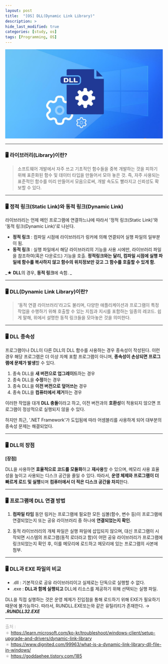 ```yaml
---
layout: post
title:  "[OS] DLL(Dynamic Link Library)"
description: >
hide_last_modified: true
categories: [study, os]
tags: [Programming, OS]
---
```


<p align="center">
  <img src="../../../assets/img/blog/os/dll_img.png">
</p>

----

### 🖥️ 라이브러리(Library)이란?
>소프트웨어 개발에서 자주 쓰고 기초적인 함수들을 중복 개발하는 것을 피하기 위해 표준화된 함수 및 데이터 타입을 만들어서 모아 놓은 것.
즉, 자주 사용되는 표준적인 함수를 미리 만들어서 모음으로써, 개발 속도도 빨라지고 신뢰성도 확보할 수 있다. 


-----

### 🖥️ 정적 링크(Static Link)와 동적 링크(Dynamic Link)

라이브러리는 언제 메인 프로그램에 연결하느냐에 따라서 '정적 링크(Static Link)'와 '동적 링크(Dynamic Link)'로 나뉜다.

- **정적 링크** : 컴파일 시점에 라이브러리가 링커에 의해 연결되어 실행 파일의 일부분이 됨.
- **동적 링크** : 실행 파일에서 해당 라이브러리의 기능을 사용 시에만, 라이브러리 파일을 참조하여(혹은 다운로드) 기능을 호출.
**정적링크와는 달리, 컴파일 시점에 실행 파일에 함수를 복사하지 않고 함수의 위치정보만 갖고 그 함수를 호출할 수 있게 함.**

_★ **DLL**의 경우, **동적 링크**에 속함. _

-----

### 🖥️ DLL(Dynamic Link Library)이란?
> '동적 연결 라이브러리'라고도 불리며, 다양한 애플리케이션과 프로그램이 특정 작업을 수행하기 위해 호출할 수 있는 지침과 지시를 포함하는 일종의 레코드.
쉽게 말해, 위에서 설명한 동적 링크들을 모아놓은 것을 의미한다.

-----
### 🖥️ DLL 종속성 
프로그램이나 DLL이 다른 DLL의 DLL 함수를 사용하는 경우 종속성이 작성된다.
이런 경우 해당 프로그램은 더 이상 자체 포함 프로그램이 아니며, **종속성이 손상되면 프로그램에 문제가 발생**할 수 있다.

>
1. 종속 DLL을 **새 버전으로 업그레이드**하는 경우
2. 종속 DLL을 **수정**하는 경우
3. 종속 DLL을 **이전 버전으로 덮어쓰는** 경우
4. 종속 DLL을 **컴퓨터에서 제거**하는 경우

이러한 작업을 대개 **DLL 충돌**이라고 하고, 이전 버전과의 **호환성**이 적용되지 않으면 프로그램이 정상적으로 실행되지 않을 수 있다.

하지만 최근, '.NET Framework'가 도입됨에 따라 어셈블리를 사용하게 되어 대부분의 종속성 문제는 해결되었다.

-----
### 🖥️ DLL의 장점

**[장점]**

DLL을 사용하면 **효율적으로 코드를 모듈화**하고 **재사용**할 수 있으며, 메모리 사용 효율성을 높이고 사용되는 디스크 공간을 줄일 수 있다. 
따라서, **운영 체제와 프로그램이 더 빠르게 로드 및 실행**되며 **컴퓨터에서 더 적은 디스크 공간을 차지**한다.

-----
### 🖥️ 프로그램에 DLL 연결 방법

1. **컴파일 타임** 동안 링커는 프로그램에 필요한 모든 심볼(함수, 변수 등)이 프로그램에 연결되었는지 또는 공유 라이브러리 중 하나에 **연결되었는지 확인**.

2. 동적 라이브러리의 개체 파일은 실행 파일에 삽입되지 않으며, 대신 프로그램이 시작되면 시스템의 프로그램(동적 로더라고 함)이 어떤 공유 라이브러리가 프로그램에 링크되었는지 확인 후, 이를 메모리에 로드하고 메모리에 있는 프로그램의 사본에 첨부.

-----
### 🖥️ DLL과 EXE 파일의 비교
- .dll : 기본적으로 공유 라이브러리이고 실제로는 단독으로 실행할 수 없다. 
- .exe : **DLL과 함께 실행되고** DLL에 리소스를 제공하기 위해 선택되는 실행 파일.

DLL을 직접 실행하는 것은 운영 체제가 진입점을 통해 로드하기 위해 EXE가 필요하기 때문에 불가능하다. 
따라서, RUNDLL.EXE또는와 같은 유틸리티가 존재한다. → **_.RUNDLL32.EXE_**

-----

<span style="font-size:14px; color:darkgray;"> 출처 : <br>
＊ https://learn.microsoft.com/ko-kr/troubleshoot/windows-client/setup-upgrade-and-drivers/dynamic-link-library<br>
＊ https://www.dignited.com/99963/what-is-a-dynamic-link-library-dll-file-in-windows/ <br>
＊ https://goddaehee.tistory.com/185 <br>
</span>